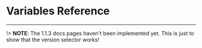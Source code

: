 # Variables Reference

---

!> **NOTE**: The 1.1.3 docs pages haven't been implemented yet. This is just to show that the version selector works!
